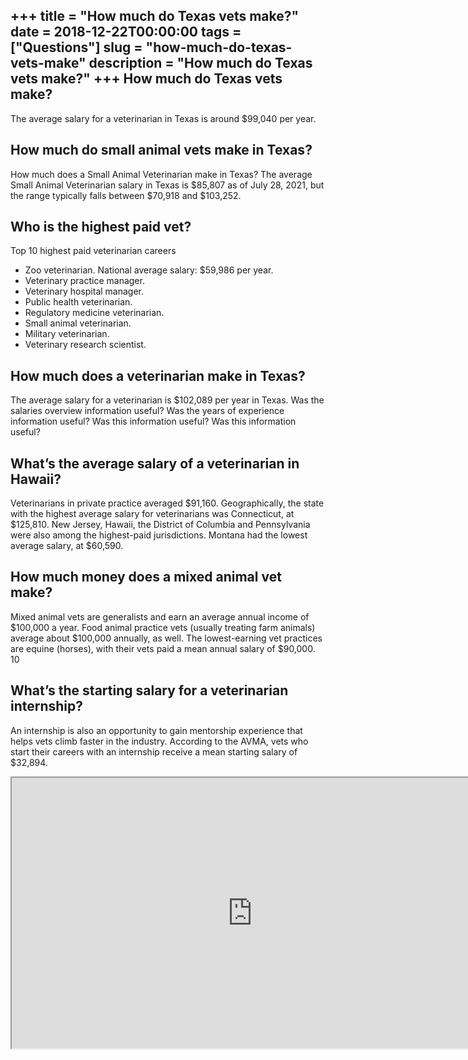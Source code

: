 +++
title = "How much do Texas vets make?"
date = 2018-12-22T00:00:00
tags = ["Questions"]
slug = "how-much-do-texas-vets-make"
description = "How much do Texas vets make?"
+++
How much do Texas vets make?
----------------------------

The average salary for a veterinarian in Texas is around $99,040 per year.

How much do small animal vets make in Texas?
--------------------------------------------

How much does a Small Animal Veterinarian make in Texas? The average Small Animal Veterinarian salary in Texas is $85,807 as of July 28, 2021, but the range typically falls between $70,918 and $103,252.

Who is the highest paid vet?
----------------------------

Top 10 highest paid veterinarian careers

- Zoo veterinarian. National average salary: $59,986 per year.
- Veterinary practice manager.
- Veterinary hospital manager.
- Public health veterinarian.
- Regulatory medicine veterinarian.
- Small animal veterinarian.
- Military veterinarian.
- Veterinary research scientist.

How much does a veterinarian make in Texas?
-------------------------------------------

The average salary for a veterinarian is $102,089 per year in Texas. Was the salaries overview information useful? Was the years of experience information useful? Was this information useful? Was this information useful?

What’s the average salary of a veterinarian in Hawaii?
------------------------------------------------------

Veterinarians in private practice averaged $91,160. Geographically, the state with the highest average salary for veterinarians was Connecticut, at $125,810. New Jersey, Hawaii, the District of Columbia and Pennsylvania were also among the highest-paid jurisdictions. Montana had the lowest average salary, at $60,590.

How much money does a mixed animal vet make?
--------------------------------------------

Mixed animal vets are generalists and earn an average annual income of $100,000 a year. Food animal practice vets (usually treating farm animals) average about $100,000 annually, as well. The lowest-earning vet practices are equine (horses), with their vets paid a mean annual salary of $90,000. 10 ﻿

What’s the starting salary for a veterinarian internship?
---------------------------------------------------------

An internship is also an opportunity to gain mentorship experience that helps vets climb faster in the industry. According to the AVMA, vets who start their careers with an internship receive a mean starting salary of $32,894.

<iframe allow="accelerometer; autoplay; clipboard-write; encrypted-media; gyroscope; picture-in-picture" allowfullscreen="" class="__youtube_prefs__  epyt-is-override  no-lazyload" data-no-lazy="1" data-origheight="433" data-origwidth="770" data-skipgform_ajax_framebjll="" height="433" id="_ytid_96310" loading="lazy" src="https://www.youtube.com/embed/upi0nCwZ5jc?enablejsapi=1&autoplay=0&cc_load_policy=0&cc_lang_pref=&iv_load_policy=1&loop=0&modestbranding=0&rel=1&fs=1&playsinline=0&autohide=2&theme=dark&color=red&controls=1&" title="YouTube player" width="770"></iframe>